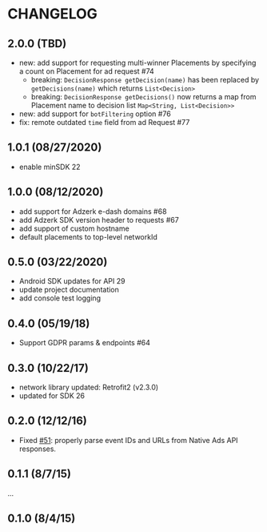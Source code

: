 # CHANGELOG

## 2.0.0 (TBD)
- new: add support for requesting multi-winner Placements by specifying a count on Placement for ad request #74 
   - breaking: `DecisionResponse getDecision(name)` has been replaced by `getDecisions(name)` which returns `List<Decision>` 
   - breaking: `DecisionResponse getDecisions()` now returns a map from Placement name to decision list `Map<String, List<Decision>>`
- new: add support for `botFiltering` option #76
- fix: remote outdated `time` field from ad Request #77

## 1.0.1 (08/27/2020)
- enable minSDK 22

## 1.0.0 (08/12/2020)

* add support for Adzerk e-dash domains #68
* add Adzerk SDK version header to requests #67
* add support of custom hostname
* default placements to top-level networkId

## 0.5.0 (03/22/2020)

* Android SDK updates for API 29
* update project documentation
* add console test logging

## 0.4.0 (05/19/18)

* Support GDPR params & endpoints #64

## 0.3.0 (10/22/17)

* network library updated: Retrofit2 (v2.3.0)
* updated for SDK 26

## 0.2.0 (12/12/16)

* Fixed [#51](https://github.com/adzerk/adzerk-android-sdk/issues/51): properly parse event IDs and URLs from Native Ads API responses.

## 0.1.1 (8/7/15)

...

## 0.1.0 (8/4/15)
